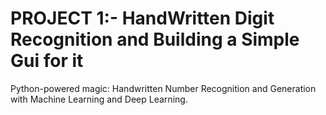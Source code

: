 # PROJECT 1:- HandWritten Digit Recognition and Building a Simple Gui for it 
Python-powered magic: Handwritten Number Recognition and Generation with Machine Learning and Deep Learning.
